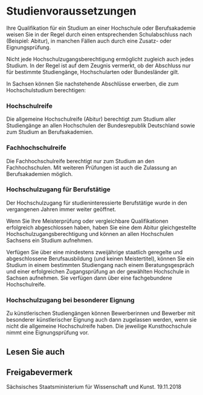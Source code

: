 # Studienvoraussetzungen

Ihre Qualifikation für ein Studium an einer Hochschule oder Berufsakademie weisen Sie in der Regel durch einen entsprechenden Schulabschluss nach (Beispiel: Abitur), in manchen Fällen auch durch eine Zusatz- oder Eignungsprüfung.

Nicht jede Hochschulzugangsberechtigung ermöglicht zugleich auch jedes Studium. In der Regel ist auf dem Zeugnis vermerkt, ob der Abschluss nur für bestimmte Studiengänge, Hochschularten oder Bundesländer gilt.

In Sachsen können Sie nachstehende Abschlüsse erwerben, die zum Hochschulstudium berechtigen:

### Hochschulreife

Die allgemeine Hochschulreife (Abitur) berechtigt zum Studium aller Studiengänge an allen Hochschulen der Bundesrepublik Deutschland sowie zum Studium an Berufsakademien.

### Fachhochschulreife

Die Fachhochschulreife berechtigt nur zum Studium an den Fachhochschulen. Mit weiteren Prüfungen ist auch die Zulassung an Berufsakademien möglich.

### Hochschulzugang für Berufstätige

Der Hochschulzugang für studieninteressierte Berufstätige wurde in den vergangenen Jahren immer weiter geöffnet.

Wenn Sie Ihre Meisterprüfung oder vergleichbare Qualifikationen erfolgreich abgeschlossen haben, haben Sie eine dem Abitur gleichgestellte Hochschulzugangsberechtigung und können an allen Hochschulen Sachsens ein Studium aufnehmen.

Verfügen Sie über eine mindestens zweijährige staatlich geregelte und abgeschlossene Berufsausbildung (und keinen Meistertitel), können Sie ein Studium in einem bestimmten Studiengang nach einem Beratungsgespräch und einer erfolgreichen Zugangsprüfung an der gewählten Hochschule in Sachsen aufnehmen. Sie verfügen dann über eine fachgebundene Hochschulreife.

### Hochschulzugang bei besonderer Eignung

Zu künstlerischen Studiengängen können Bewerberinnen und Bewerber mit besonderer künstlerischer Eignung auch dann zugelassen werden, wenn sie nicht die allgemeine Hochschulreife haben. Die jeweilige Kunsthochschule nimmt eine Eignungsprüfung vor.

## Lesen Sie auch

## Freigabevermerk

Sächsisches Staatsministerium für Wissenschaft und Kunst. 19.11.2018
